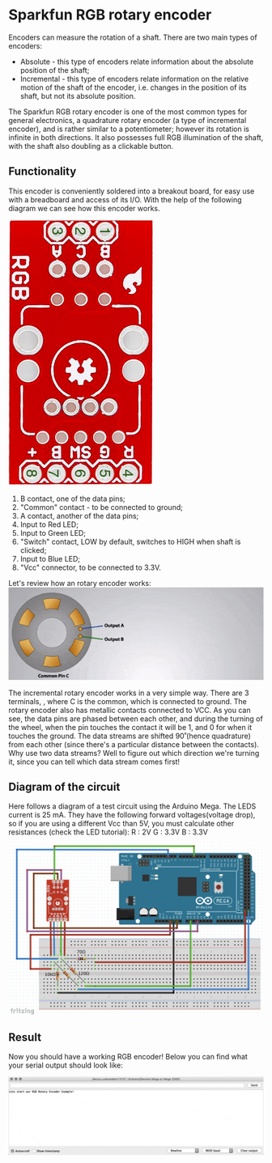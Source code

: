 # Sparkfun RGB rotary encoder

Encoders can measure the rotation of a shaft. There are two main types of encoders:
* Absolute - this type of encoders relate information about the absolute position of the shaft;
* Incremental - this type of encoders relate information on the relative motion of the shaft of the encoder, i.e. changes in the position of its shaft, but not its absolute position.

The Sparkfun RGB rotary encoder is one of the most common types for general electronics, a quadrature rotary encoder (a type of incremental encoder), and is rather similar to a potentiometer; however its rotation is infinite in both directions. It also possesses full RGB illumination of the shaft, with the shaft also doubling as a clickable button.

## Functionality

This encoder is conveniently soldered into a breakout board, for easy use with a breadboard and access of its I/O.  With the help of the following diagram we can see how this encoder works.

![](1.png)

1. B contact, one of the data pins;
2. "Common" contact - to be connected to ground;
3. A contact, another of the data pins;
4. Input to Red LED;
5. Input to Green LED;
6. "Switch" contact, LOW by default, switches to HIGH when shaft is clicked;
7. Input to Blue LED;
8. "Vcc" connector, to be connected to 3.3V.

Let's review how an rotary encoder works:
![](2.gif)

The incremental rotary encoder works in a very simple way. There are 3 terminals, , where C is the common, which is connected to ground. The rotary encoder also has metallic contacts connected to VCC. As you can see, the data pins are phased between each other, and during the turning of the wheel, when the pin touches the contact it will be 1, and 0 for when it touches the ground. The data streams are shifted 90˚(hence quadrature) from each other (since there's a particular distance between the contacts).
Why use two data streams? Well to figure out which direction we're turning it, since you can tell which data stream comes first!

## Diagram of the circuit
Here follows a diagram of a test circuit using the Arduino Mega.
The LEDS  current is 25 mA. They have the following forward voltages(voltage drop), so if you are using a different Vcc than 5V, you must calculate other resistances (check the LED tutorial):
R : 2V
G : 3.3V
B : 3.3V

![](3.png)

## Result
Now you should have a working RGB encoder! Below you can find what your serial output should look like:

![](4.gif)
